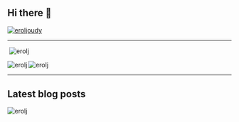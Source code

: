 ## Hi there 👋

<p align="left"> <a href="https://twitter.com/eroljoudy" target="blank"><img src="https://img.shields.io/twitter/follow/eroljoudy?logo=twitter&style=for-the-badge" alt="eroljoudy" /></a> </p>

---

<p>&nbsp;<img align="center" src="https://github-readme-stats.kid.or.id/api?username=erolj&show_icons=true&locale=en" alt="erolj" /></p>

<p><img align="left" src="https://github-readme-stats.kid.or.id/api/top-langs?username=erolj&show_icons=true&locale=en&layout=compact" alt="erolj" /></p>

<!-- <p><img align="center" src="https://github-readme-stats.kid.or.id/api/wakatime?username=erolj" alt="erolj" /></p> -->

<p><img align="center" src="https://github-readme-streak-stats-kid.herokuapp.com/?user=erolj&" alt="erolj" /></p>

---

## Latest blog posts

<!-- BLOG-POST-LIST:START -->
<!-- BLOG-POST-LIST:END -->

<!--
**erolj/erolj** is a ✨ _special_ ✨ repository because its `README.md` (this file) appears on your GitHub profile.

Here are some ideas to get you started:

- 🔭 I’m currently working on ...
- 🌱 I’m currently learning ...
- 👯 I’m looking to collaborate on ...
- 🤔 I’m looking for help with ...
- 💬 Ask me about ...
- 📫 How to reach me: ...
- 😄 Pronouns: ...
- ⚡ Fun fact: ...
-->

<p align="left"> <img src="https://komarev.com/ghpvc/?username=erolj&label=Profile%20views&color=0e75b6&style=flat" alt="erolj" /> </p>
